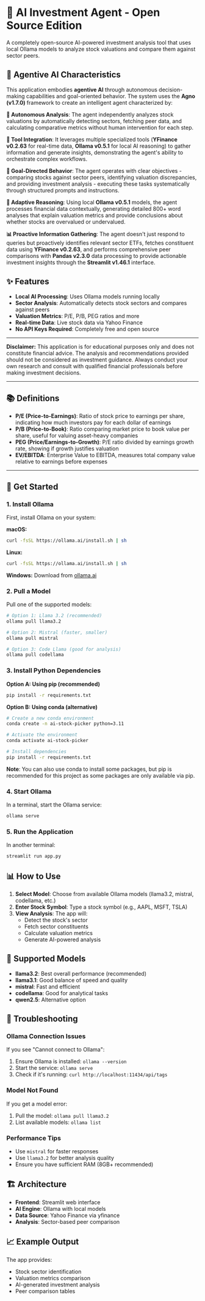 # 🤖 AI Investment Agent - Open Source Edition

A completely open-source AI-powered investment analysis tool that uses local Ollama models to analyze stock valuations and compare them against sector peers.

## 🧠 Agentive AI Characteristics

This application embodies **agentive AI** through autonomous decision-making capabilities and goal-oriented behavior. The system uses the **Agno (v1.7.0)** framework to create an intelligent agent characterized by:

**🤖 Autonomous Analysis**: The agent independently analyzes stock valuations by automatically detecting sectors, fetching peer data, and calculating comparative metrics without human intervention for each step.

**🔧 Tool Integration**: It leverages multiple specialized tools (**YFinance v0.2.63** for real-time data, **Ollama v0.5.1** for local AI reasoning) to gather information and generate insights, demonstrating the agent's ability to orchestrate complex workflows.

**🎯 Goal-Directed Behavior**: The agent operates with clear objectives - comparing stocks against sector peers, identifying valuation discrepancies, and providing investment analysis - executing these tasks systematically through structured prompts and instructions.

**🧮 Adaptive Reasoning**: Using local **Ollama v0.5.1** models, the agent processes financial data contextually, generating detailed 800+ word analyses that explain valuation metrics and provide conclusions about whether stocks are overvalued or undervalued.

**📊 Proactive Information Gathering**: The agent doesn't just respond to queries but proactively identifies relevant sector ETFs, fetches constituent data using **YFinance v0.2.63**, and performs comprehensive peer comparisons with **Pandas v2.3.0** data processing to provide actionable investment insights through the **Streamlit v1.46.1** interface.

## ✨ Features

- **Local AI Processing**: Uses Ollama models running locally
- **Sector Analysis**: Automatically detects stock sectors and compares against peers
- **Valuation Metrics**: P/E, P/B, PEG ratios and more
- **Real-time Data**: Live stock data via Yahoo Finance
- **No API Keys Required**: Completely free and open source

---

<p><strong>Disclaimer:</strong> This application is for educational purposes only and does not constitute financial advice. The analysis and recommendations provided should not be considered as investment guidance. Always conduct your own research and consult with qualified financial professionals before making investment decisions.</p>

---

## 📚 Definitions

- **P/E (Price-to-Earnings)**: Ratio of stock price to earnings per share, indicating how much investors pay for each dollar of earnings
- **P/B (Price-to-Book)**: Ratio comparing market price to book value per share, useful for valuing asset-heavy companies
- **PEG (Price/Earnings-to-Growth)**: P/E ratio divided by earnings growth rate, showing if growth justifies valuation
- **EV/EBITDA**: Enterprise Value to EBITDA, measures total company value relative to earnings before expenses


---

## 🚀 Get Started

### 1. Install Ollama

First, install Ollama on your system:

**macOS:**
```bash
curl -fsSL https://ollama.ai/install.sh | sh
```

**Linux:**
```bash
curl -fsSL https://ollama.ai/install.sh | sh
```

**Windows:**
Download from [ollama.ai](https://ollama.ai/download)

### 2. Pull a Model

Pull one of the supported models:

```bash
# Option 1: Llama 3.2 (recommended)
ollama pull llama3.2

# Option 2: Mistral (faster, smaller)
ollama pull mistral

# Option 3: Code Llama (good for analysis)
ollama pull codellama
```

### 3. Install Python Dependencies

**Option A: Using pip (recommended)**
```bash
pip install -r requirements.txt
```

**Option B: Using conda (alternative)**
```bash
# Create a new conda environment
conda create -n ai-stock-picker python=3.11

# Activate the environment
conda activate ai-stock-picker

# Install dependencies
pip install -r requirements.txt
```

**Note**: You can also use conda to install some packages, but pip is recommended for this project as some packages are only available via pip.

### 4. Start Ollama

In a terminal, start the Ollama service:

```bash
ollama serve
```

### 5. Run the Application

In another terminal:

```bash
streamlit run app.py
```

## 📊 How to Use

1. **Select Model**: Choose from available Ollama models (llama3.2, mistral, codellama, etc.)
2. **Enter Stock Symbol**: Type a stock symbol (e.g., AAPL, MSFT, TSLA)
3. **View Analysis**: The app will:
   - Detect the stock's sector
   - Fetch sector constituents
   - Calculate valuation metrics
   - Generate AI-powered analysis

## 🧠 Supported Models

- **llama3.2**: Best overall performance (recommended)
- **llama3.1**: Good balance of speed and quality
- **mistral**: Fast and efficient
- **codellama**: Good for analytical tasks
- **qwen2.5**: Alternative option

## 🔧 Troubleshooting

### Ollama Connection Issues

If you see "Cannot connect to Ollama":
1. Ensure Ollama is installed: `ollama --version`
2. Start the service: `ollama serve`
3. Check if it's running: `curl http://localhost:11434/api/tags`

### Model Not Found

If you get a model error:
1. Pull the model: `ollama pull llama3.2`
2. List available models: `ollama list`

### Performance Tips

- Use `mistral` for faster responses
- Use `llama3.2` for better analysis quality
- Ensure you have sufficient RAM (8GB+ recommended)

## 🏗️ Architecture

- **Frontend**: Streamlit web interface
- **AI Engine**: Ollama with local models
- **Data Source**: Yahoo Finance via yfinance
- **Analysis**: Sector-based peer comparison

## 📈 Example Output

The app provides:
- Stock sector identification
- Valuation metrics comparison
- AI-generated investment analysis
- Peer comparison tables



